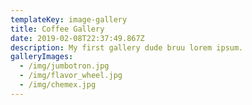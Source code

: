 ```yaml
---
templateKey: image-gallery
title: Coffee Gallery
date: 2019-02-08T22:37:49.867Z
description: My first gallery dude bruu lorem ipsum.
galleryImages:
  - /img/jumbotron.jpg
  - /img/flavor_wheel.jpg
  - /img/chemex.jpg
---
```


